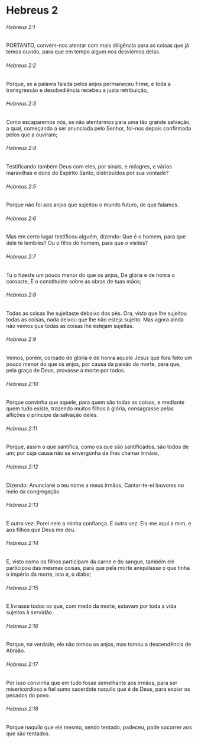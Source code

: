 # Hebreus 2

###### Hebreus 2:1

PORTANTO, convém-nos atentar com mais diligência para as coisas que já temos ouvido, para que em tempo algum nos desviemos delas.

###### Hebreus 2:2

Porque, se a palavra falada pelos anjos permaneceu firme, e toda a transgressão e desobediência recebeu a justa retribuição,

###### Hebreus 2:3

Como escaparemos nós, se não atentarmos para uma tão grande salvação, a qual, começando a ser anunciada pelo Senhor, foi-nos depois confirmada pelos que a ouviram;

###### Hebreus 2:4

Testificando também Deus com eles, por sinais, e milagres, e várias maravilhas e dons do Espírito Santo, distribuídos por sua vontade?

###### Hebreus 2:5

Porque não foi aos anjos que sujeitou o mundo futuro, de que falamos.

###### Hebreus 2:6

Mas em certo lugar testificou alguém, dizendo: Que é o homem, para que dele te lembres? Ou o filho do homem, para que o visites?

###### Hebreus 2:7

Tu o fizeste um pouco menor do que os anjos, De glória e de honra o coroaste, E o constituíste sobre as obras de tuas mãos;

###### Hebreus 2:8

Todas as coisas lhe sujeitaste debaixo dos pés. Ora, visto que lhe sujeitou todas as coisas, nada deixou que lhe não esteja sujeito. Mas agora ainda não vemos que todas as coisas lhe estejam sujeitas.

###### Hebreus 2:9

Vemos, porém, coroado de glória e de honra aquele Jesus que fora feito um pouco menor do que os anjos, por causa da paixão da morte, para que, pela graça de Deus, provasse a morte por todos.

###### Hebreus 2:10

Porque convinha que aquele, para quem são todas as coisas, e mediante quem tudo existe, trazendo muitos filhos à glória, consagrasse pelas aflições o príncipe da salvação deles.

###### Hebreus 2:11

Porque, assim o que santifica, como os que são santificados, são todos de um; por cuja causa não se envergonha de lhes chamar irmãos,

###### Hebreus 2:12

Dizendo: Anunciarei o teu nome a meus irmãos, Cantar-te-ei louvores no meio da congregação.

###### Hebreus 2:13

E outra vez: Porei nele a minha confiança. E outra vez: Eis-me aqui a mim, e aos filhos que Deus me deu.

###### Hebreus 2:14

E, visto como os filhos participam da carne e do sangue, também ele participou das mesmas coisas, para que pela morte aniquilasse o que tinha o império da morte, isto é, o diabo;

###### Hebreus 2:15

E livrasse todos os que, com medo da morte, estavam por toda a vida sujeitos à servidão.

###### Hebreus 2:16

Porque, na verdade, ele não tomou os anjos, mas tomou a descendência de Abraão.

###### Hebreus 2:17

Por isso convinha que em tudo fosse semelhante aos irmãos, para ser misericordioso e fiel sumo sacerdote naquilo que é de Deus, para expiar os pecados do povo.

###### Hebreus 2:18

Porque naquilo que ele mesmo, sendo tentado, padeceu, pode socorrer aos que são tentados.

